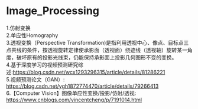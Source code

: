 # Image_Processing
1.仿射变换  
2.单应性Homography  
3.透视变换（Perspective Transformation)是指利用透视中心、像点、目标点三点共线的条件，按透视旋转定律使承影面（透视面）绕迹线（透视轴）旋转某一角度，破坏原有的投影光线束，仍能保持承影面上投影几何图形不变的变换。  
4.基于深度学习的视频预测研究综述:https://blog.csdn.net/wcx1293296315/article/details/81286221  
5.视频预测论文（GAN）: https://blog.csdn.net/ygh1872774470/article/details/79266413  
6.【Computer Vision】图像单应性变换/投影/仿射/透视: https://www.cnblogs.com/vincentcheng/p/7191014.html
